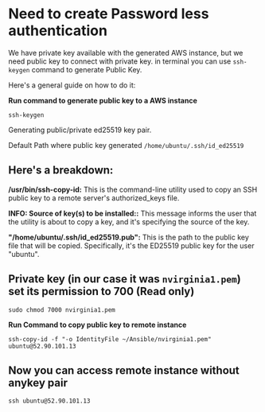 # Need to create Password less authentication
We have private key available with the generated AWS instance, but we need public key to connect with private key.
in terminal you can use ``ssh-keygen`` command to generate Public Key. 

Here's a general guide on how to do it:

**Run command to generate public key to a AWS instance**

```
ssh-keygen
```

Generating public/private ed25519 key pair.

Default Path where public key generated ``/home/ubuntu/.ssh/id_ed25519``

## Here's a breakdown: 
**/usr/bin/ssh-copy-id:**
This is the command-line utility used to copy an SSH public key to a remote server's authorized_keys file.

**INFO: Source of key(s) to be installed::**
This message informs the user that the utility is about to copy a key, and it's specifying the source of the key.

**"/home/ubuntu/.ssh/id_ed25519.pub":**
This is the path to the public key file that will be copied. Specifically, it's the ED25519 public key for the user "ubuntu".

## Private key (in our case it was ``nvirginia1.pem``) set its permission to 700 (Read only)

```
sudo chmod 7000 nvirginia1.pem
```

**Run Command to copy public key to remote instance**

```
ssh-copy-id -f "-o IdentityFile ~/Ansible/nvirginia1.pem" ubuntu@52.90.101.13
```

## Now you can access remote instance without anykey pair

``ssh ubuntu@52.90.101.13``
